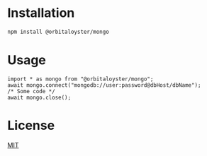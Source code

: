 # Installation
```bash
npm install @orbitaloyster/mongo
```

# Usage
```
import * as mongo from "@orbitaloyster/mongo";
await mongo.connect("mongodb://user:password@dbHost/dbName");
/* Some code */
await mongo.close();
```
# License
[MIT](LICENSE)

